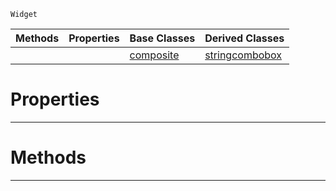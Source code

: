  `Widget`

|Methods|Properties|Base Classes|Derived Classes|
|---|---|---|---|
| | |[composite](https://plasmaengine.github.io/PlasmaDocs/Plasma1/C++/code_reference/class_reference/composite.markdown)|[stringcombobox](https://plasmaengine.github.io/PlasmaDocs/Plasma1/C++/code_reference/class_reference/stringcombobox.markdown)|


 #  Properties


---  
 #  Methods


---  
 

 